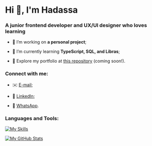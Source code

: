 <h1>Hi 👋, I'm Hadassa</h1>
<h3>A junior frontend developer and UX/UI designer who loves learning</h3>

- 🔭 I’m working on **a personal project**;

- 🌱 I’m currently learning **TypeScript, SQL, and Libras**;

- 📄 Explore my portfolio at [this repository](https://github.com/hfentanes/mi-portafolio) (coming soon!).

<h3>Connect with me:</h3>

- ✉️ [E-mail](hadassafentanes@gmail.com);
  
- 👔 [LinkedIn](https://linkedin.com/in/hfentanes);
  
- 💬 [WhatsApp](https://wa.me/34682067042).

<h3>Languages and Tools:</h3>

[![My Skills](https://skillicons.dev/icons?i=cpp,css,figma,html,js,ps,postgres,react,sass,ts,vscode)](https://skillicons.dev)

[![My GitHub Stats](https://github-readme-stats.vercel.app/api/?username=hfentanes&count_private=true&theme=tokyonight&showicons=true)]()
